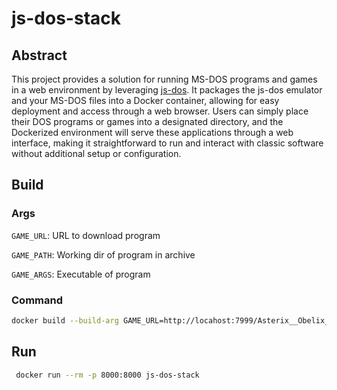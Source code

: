 # js-dos-stack

## Abstract

This project provides a solution for running MS-DOS programs and games in a web environment by leveraging [js-dos](https://js-dos.com/overview.html). It packages the js-dos emulator and your MS-DOS files into a Docker container, allowing for easy deployment and access through a web browser. Users can simply place their DOS programs or games into a designated directory, and the Dockerized environment will serve these applications through a web interface, making it straightforward to run and interact with classic software without additional setup or configuration.


## Build

### Args

`GAME_URL`: URL to download program

`GAME_PATH`: Working dir of program in archive

`GAME_ARGS`: Executable of program

### Command

```sh
docker build --build-arg GAME_URL=http://locahost:7999/Asterix__Obelix_1996.zip --build-arg GAME_PATH=AsterixO/OBELIX --build-arg GAME_ARGS=OBELIX.EXE -t js-dos-stack .
```

## Run

```sh
 docker run --rm -p 8000:8000 js-dos-stack
```